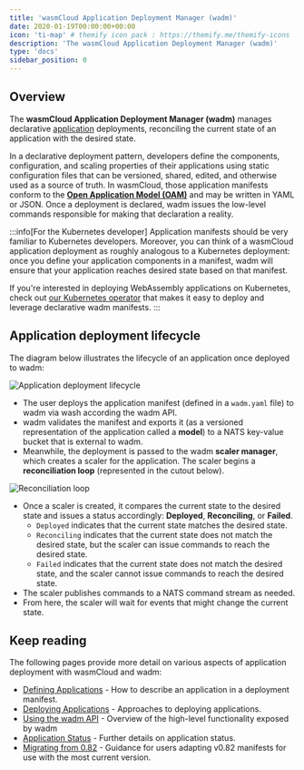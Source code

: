 ```yaml
---
title: 'wasmCloud Application Deployment Manager (wadm)'
date: 2020-01-19T00:00:00+00:00
icon: 'ti-map' # themify icon pack : https://themify.me/themify-icons
description: 'The wasmCloud Application Deployment Manager (wadm)'
type: 'docs'
sidebar_position: 0
---
```


## Overview

The **wasmCloud Application Deployment Manager (wadm)** manages declarative [application](/docs/concepts/applications) deployments, reconciling the current state of an application with the desired state.

In a declarative deployment pattern, developers define the components, configuration, and scaling properties of their applications using static configuration files that can be versioned, shared, edited, and otherwise used as a source of truth. In wasmCloud, those application manifests conform to the [**Open Application Model (OAM)**](https://oam.dev/) and may be written in YAML or JSON. Once a deployment is declared, wadm issues the low-level commands responsible for making that declaration a reality.

:::info[For the Kubernetes developer]
Application manifests should be very familiar to Kubernetes developers. Moreover, you can think of a wasmCloud application deployment as roughly analogous to a Kubernetes deployment: once you define your application components in a manifest, wadm will ensure that your application reaches desired state based on that manifest.

If you're interested in deploying WebAssembly applications on Kubernetes, check out [our Kubernetes operator](/docs/kubernetes) that makes it easy to deploy and leverage declarative wadm manifests.
:::

## Application deployment lifecycle

The diagram below illustrates the lifecycle of an application once deployed to wadm:

![Application deployment lifecycle](/docs/images/application-lifecycle.jpg)

- The user deploys the application manifest (defined in a `wadm.yaml` file) to wadm via wash according the wadm API.
- wadm validates the manifest and exports it (as a versioned representation of the application called a **model**) to a NATS key-value bucket that is external to wadm.
- Meanwhile, the deployment is passed to the wadm **scaler manager**, which creates a scaler for the application. The scaler begins a **reconciliation loop** (represented in the cutout below).

![Reconciliation loop](/docs/images/reconciliation-loop.jpg)

- Once a scaler is created, it compares the current state to the desired state and issues a status accordingly: **Deployed**, **Reconciling**, or **Failed**.
  - `Deployed` indicates that the current state matches the desired state.
  - `Reconciling` indicates that the current state does not match the desired state, but the scaler can issue commands to reach the desired state.
  - `Failed` indicates that the current state does not match the desired state, and the scaler cannot issue commands to reach the desired state.
- The scaler publishes commands to a NATS command stream as needed.
- From here, the scaler will wait for events that might change the current state.

## Keep reading

The following pages provide more detail on various aspects of application deployment with wasmCloud and wadm:

- [Defining Applications](/docs/ecosystem/wadm/model) - How to describe an application in a deployment manifest.
- [Deploying Applications](/docs/ecosystem/wadm/usage) - Approaches to deploying applications.
- [Using the wadm API](/docs/ecosystem/wadm/api) - Overview of the high-level functionality exposed by wadm
- [Application Status](/docs/ecosystem/wadm/status) - Further details on application status.
- [Migrating from 0.82](/docs/ecosystem/wadm/migrating) - Guidance for users adapting v0.82 manifests for use with the most current version.
